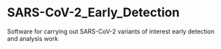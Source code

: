 # SARS-CoV-2_Early_Detection
Software for carrying out SARS-CoV-2 variants of interest early detection and analysis work

